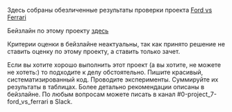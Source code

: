 Здесь собраны обезличенные результаты проверки проекта [Ford vs Ferrari](https://www.kaggle.com/c/sf-dl-car-classification)

Бейзлайн по этому проекту [здесь](https://colab.research.google.com/drive/13W9yguyP3H6TVKn5bHbnqi87Q0njjX2I)

Критерии оценки в бейзлайне неактуальны, так как принято решение не ставить оценку по этому проекту, а ставить только зачет.

Если вы хотите хорошо выполнить этот проект (а вы хотите, не можете не хотеть:) то подходите к делу обстоятельно. Пишите красивый, систематизированный код. Проводите эксперименты. Суммируйте их результаты в таблицах. Более детально рекомендации описаны в бейзлайне. По любым вопросам можете писать в канал #0-project_7-ford_vs_ferrari в Slack.
